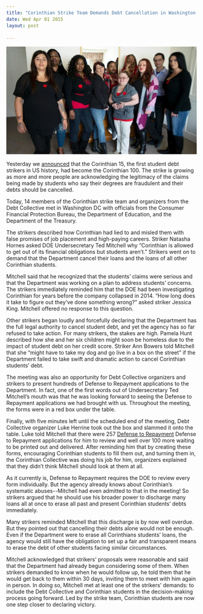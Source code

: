 ```yaml
---
title: "Corinthian Strike Team Demands Debt Cancellation in Washington DC"
date: Wed Apr 01 2015
layout: post

---
```


![alt](/assets/images/2015/04/group.jpg)

Yesterday we [announced](http://debtcollective.org/studentstrike) that the Corinthian 15, the first student debt strikers in US history,  had become the Corinthian 100. The strike is growing as more and more people are acknowledging the legitimacy of the claims being made by students who say their degrees are fraudulent and their debts should be cancelled. 

Today, 14 members of the Corinthian strike team and organizers from the Debt Collective met in Washington DC with officials from the Consumer Financial Protection Bureau, the Department of Education, and the Department of the Treasury. 

The strikers described how Corinthian had lied to and misled them with false promises of job placement and high-paying careers. Striker Natasha Hornes asked DOE Undersecretary Ted Mitchell why “Corinthian is allowed to get out of its financial obligations but students aren’t.” Strikers went on to demand that the Department cancel their loans and the loans of all other Corinthian students. 

Mitchell said that he recognized that the students’ claims were serious and that the Department was working on a plan to address students’ concerns. The strikers immediately reminded him that the DOE had been investigating Corinthian for years before the company collapsed in 2014. “How long does it take to figure out they’ve done something wrong?” asked striker Jessica King. Mitchell offered no response to this question. 

Other strikers began loudly and forcefully declaring that the Department has the full legal authority to cancel student debt, and yet the agency has so far refused to take action. For many strikers, the stakes are high. Pamela Hunt described how she and her six children might soon be homeless due to the impact of student debt on her credit score.  Striker Ann Bowers told Mitchell that she “might have to take my dog and go live in a box on the street” if the Department failed to take swift and dramatic action to cancel Corinthian students’ debt. 

The meeting was also an opportunity for Debt Collective organizers and strikers to present hundreds of Defense to Repayment applications to the Department. In fact, one of the first words out of Undersecretary Ted Mitchell’s mouth was that he was looking forward to seeing the Defense to Repayment applications we had brought with us. Throughout the meeting, the forms were in a red box under the table. 

Finally, with five minutes left until the scheduled end of the meeting, Debt Collective organizer Luke Herrine took out the box and slammed it onto the table. Luke told Mitchell that there were 257 [Defense to Repayment](http://debtcollective.org/corinthiandtr) Defense to Repayment applications for him to review and well over 100 more waiting to be printed out and delivered. After reminding him that by creating these forms, encouraging Corinthian students to fill them out, and turning them in, the Corinthian Collective was doing his job for him, organizers explained that they didn’t think Mitchell should look at them at all.

As it currently is, Defense to Repayment requires the DOE to review every form individually. But the agency already knows about Corinthian’s systematic abuses--Mitchell had even admitted to that in the meeting! So strikers argued that he should use his broader power to discharge many loans all at once to erase all past and present Corinthian students’ debts immediately. 

Many strikers reminded Mitchell that this discharge is by now well overdue. But they pointed out that cancelling their debts alone would not be enough. Even if the Department were to erase all Corinthians students’ loans, the agency would still have the obligation to set up a fair and transparent means to erase the debt of other students facing similar circumstances. 

Mitchell acknowledged that strikers' proposals were reasonable and said that the Department had already begun considering some of them. When strikers demanded to know when he would follow up, he told them that he would get back to them within 30 days, inviting them to meet with him again in person. In doing so, Mitchell met at least one of the strikers’ demands: to include the Debt Collective and Corinthian students in the decision-making process going forward. Led by the strike team, Corinthian students are now one step closer to declaring victory. 
